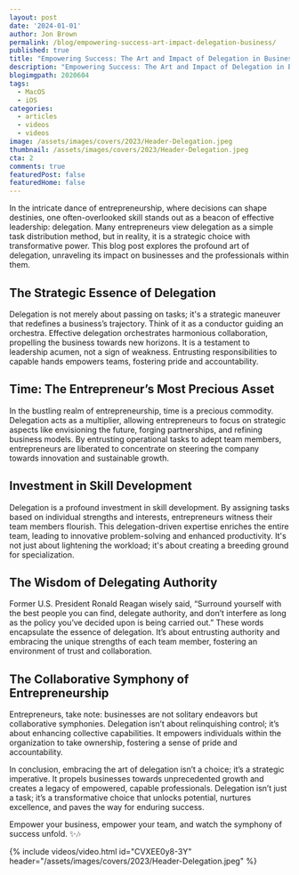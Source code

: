 ```yaml
---
layout: post
date: '2024-01-01'
author: Jon Brown
permalink: /blog/empowering-success-art-impact-delegation-business/
published: true
title: "Empowering Success: The Art and Impact of Delegation in Business"
description: "Empowering Success: The Art and Impact of Delegation in Business"
blogimgpath: 2020604
tags:
  - MacOS
  - iOS
categories:
  - articles
  - videos
  - videos
image: /assets/images/covers/2023/Header-Delegation.jpeg
thumbnail: /assets/images/covers/2023/Header-Delegation.jpeg
cta: 2
comments: true
featuredPost: false
featuredHome: false
---
```

In the intricate dance of entrepreneurship, where decisions can shape destinies, one often-overlooked skill stands out as a beacon of effective leadership: delegation. Many entrepreneurs view delegation as a simple task distribution method, but in reality, it is a strategic choice with transformative power. This blog post explores the profound art of delegation, unraveling its impact on businesses and the professionals within them.

## The Strategic Essence of Delegation
Delegation is not merely about passing on tasks; it's a strategic maneuver that redefines a business’s trajectory. Think of it as a conductor guiding an orchestra. Effective delegation orchestrates harmonious collaboration, propelling the business towards new horizons. It is a testament to leadership acumen, not a sign of weakness. Entrusting responsibilities to capable hands empowers teams, fostering pride and accountability.

## Time: The Entrepreneur’s Most Precious Asset
In the bustling realm of entrepreneurship, time is a precious commodity. Delegation acts as a multiplier, allowing entrepreneurs to focus on strategic aspects like envisioning the future, forging partnerships, and refining business models. By entrusting operational tasks to adept team members, entrepreneurs are liberated to concentrate on steering the company towards innovation and sustainable growth.

## Investment in Skill Development
Delegation is a profound investment in skill development. By assigning tasks based on individual strengths and interests, entrepreneurs witness their team members flourish. This delegation-driven expertise enriches the entire team, leading to innovative problem-solving and enhanced productivity. It's not just about lightening the workload; it's about creating a breeding ground for specialization.

## The Wisdom of Delegating Authority
Former U.S. President Ronald Reagan wisely said, “Surround yourself with the best people you can find, delegate authority, and don’t interfere as long as the policy you’ve decided upon is being carried out.” These words encapsulate the essence of delegation. It’s about entrusting authority and embracing the unique strengths of each team member, fostering an environment of trust and collaboration.

## The Collaborative Symphony of Entrepreneurship
Entrepreneurs, take note: businesses are not solitary endeavors but collaborative symphonies. Delegation isn’t about relinquishing control; it’s about enhancing collective capabilities. It empowers individuals within the organization to take ownership, fostering a sense of pride and accountability.

In conclusion, embracing the art of delegation isn’t a choice; it’s a strategic imperative. It propels businesses towards unprecedented growth and creates a legacy of empowered, capable professionals. Delegation isn’t just a task; it’s a transformative choice that unlocks potential, nurtures excellence, and paves the way for enduring success.

Empower your business, empower your team, and watch the symphony of success unfold. ✨🎶

{% include videos/video.html id="CVXEE0y8-3Y" header="/assets/images/covers/2023/Header-Delegation.jpeg" %}
